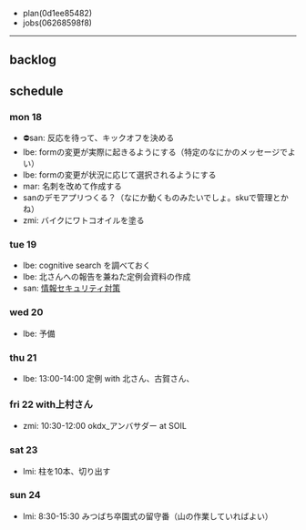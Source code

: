 
- plan(0d1ee85482)
- jobs(06268598f8)
---

## backlog

## schedule
### mon 18
- ⛔️san: 反応を待って、キックオフを決める
- lbe: formの変更が実際に起きるようにする（特定のなにかのメッセージでよい）
- lbe: formの変更が状況に応じて選択されるようにする
- mar: 名刺を改めて作成する
- sanのデモアプリつくる？（なにか動くものみたいでしょ。skuで管理とかね）
- zmi: バイクにワトコオイルを塗る
### tue 19
- lbe: cognitive search を調べておく
- lbe: 北さんへの報告を兼ねた定例会資料の作成
- san: [情報セキュリティ対策](https://docs.google.com/spreadsheets/d/1MZVr2CYIBGBEDovEV0Q2ut4TvwygrSulvL3QbYYsZJ4/edit#gid=0)
### wed 20
- lbe: 予備
### thu 21
- lbe: 13:00-14:00 定例 with 北さん、古賀さん、
### fri 22 with上村さん
- zmi: 10:30-12:00 okdx_アンバサダー at SOIL
### sat 23
- lmi: 柱を10本、切り出す
### sun 24
- lmi: 8:30-15:30 みつばち卒園式の留守番（山の作業していればよい）




